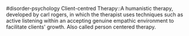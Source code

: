 #disorder-psychology 
Client-centred Therapy::A humanistic therapy, developed by carl rogers, in which the therapist uses techniques such as active listening within an accepting genuine empathic environment to facilitate clients' growth. Also called person centered therapy.